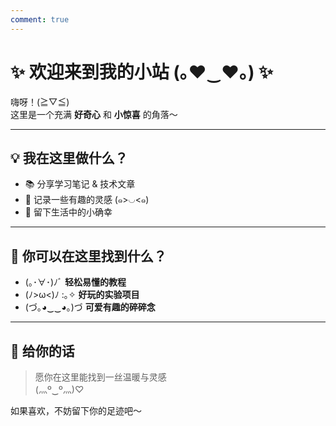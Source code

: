 ```yaml
---
comment: true
---
```

# ✨ 欢迎来到我的小站 (｡♥‿♥｡) ✨

嗨呀！(≧▽≦)  
这里是一个充满 **好奇心** 和 **小惊喜** 的角落～  

---

## 💡 我在这里做什么？

- 📚 分享学习笔记 & 技术文章  
- 🎨 记录一些有趣的灵感 (๑>◡<๑)  
- 🌱 留下生活中的小确幸  

---

## 🐾 你可以在这里找到什么？

- (｡･∀･)ﾉﾞ **轻松易懂的教程**  
- (ﾉ>ω<)ﾉ :｡✧ **好玩的实验项目**  
- (づ｡◕‿‿◕｡)づ **可爱有趣的碎碎念**  

---

## 💌 给你的话

> 愿你在这里能找到一丝温暖与灵感  
> (灬º‿º灬)♡  

如果喜欢，不妨留下你的足迹吧～  
